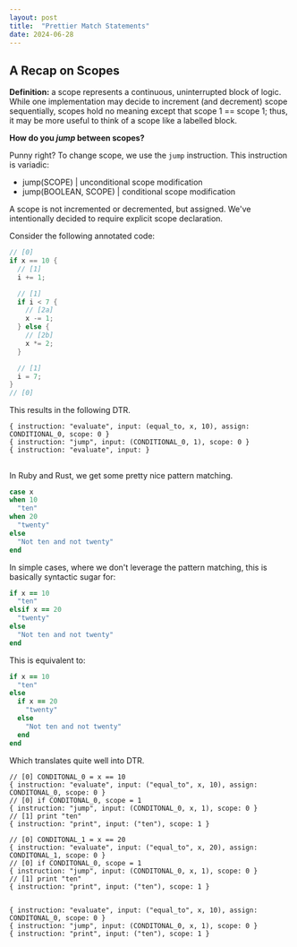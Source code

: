 ```yaml
---
layout: post
title:  "Prettier Match Statements"
date: 2024-06-28
---
```


## A Recap on Scopes

**Definition:** a scope represents a continuous, uninterrupted block of logic. While one implementation may decide to increment (and decrement) scope sequentially, scopes hold no meaning except that scope 1 == scope 1; thus, it may be more useful to think of a scope like a labelled block. 

**How do you _jump_ between scopes?**

Punny right? To change scope, we use the `jump` instruction. This instruction is variadic:

* jump(SCOPE)           | unconditional scope modification
* jump(BOOLEAN, SCOPE)  | conditional scope modification
 
A scope is not incremented or decremented, but assigned. We've intentionally decided to require explicit scope declaration. 

Consider the following annotated code:

```rust
// [0]
if x == 10 {
  // [1]
  i += 1;

  // [1]
  if i < 7 {
    // [2a]
    x -= 1;
  } else {
    // [2b]
    x *= 2;
  }

  // [1]
  i = 7;
}
// [0]
```

This results in the following DTR.

```
{ instruction: "evaluate", input: (equal_to, x, 10), assign: CONDITIONAL_0, scope: 0 }
{ instruction: "jump", input: (CONDITIONAL_0, 1), scope: 0 }
{ instruction: "evaluate", input: }

```

##
In Ruby and Rust, we get some pretty nice pattern matching.

```ruby
case x
when 10
  "ten"
when 20
  "twenty"
else
  "Not ten and not twenty"
end
```

In simple cases, where we don't leverage the pattern matching, this is basically syntactic sugar for:

```ruby
if x == 10
  "ten"
elsif x == 20
  "twenty"
else
  "Not ten and not twenty"
end
```

This is equivalent to:

```ruby
if x == 10
  "ten"
else
  if x == 20
    "twenty"
  else
    "Not ten and not twenty"
  end
end
```

Which translates quite well into DTR.

```
// [0] CONDITONAL_0 = x == 10
{ instruction: "evaluate", input: ("equal_to", x, 10), assign: CONDITONAL_0, scope: 0 }
// [0] if CONDITONAL_0, scope = 1
{ instruction: "jump", input: (CONDITONAL_0, x, 1), scope: 0 }
// [1] print "ten"
{ instruction: "print", input: ("ten"), scope: 1 }

// [0] CONDITONAL_1 = x == 20
{ instruction: "evaluate", input: ("equal_to", x, 20), assign: CONDITONAL_1, scope: 0 }
// [0] if CONDITONAL_0, scope = 1
{ instruction: "jump", input: (CONDITONAL_0, x, 1), scope: 0 }
// [1] print "ten"
{ instruction: "print", input: ("ten"), scope: 1 }


{ instruction: "evaluate", input: ("equal_to", x, 10), assign: CONDITONAL_0, scope: 0 }
{ instruction: "jump", input: (CONDITONAL_0, x, 1), scope: 0 }
{ instruction: "print", input: ("ten"), scope: 1 }

```